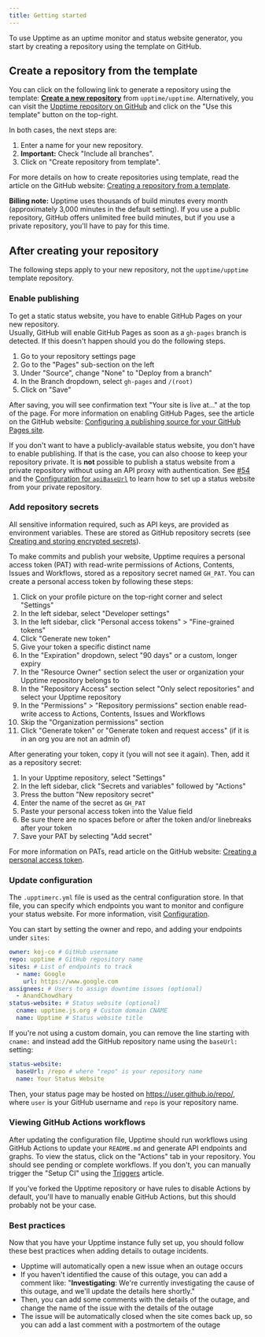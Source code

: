 ```yaml
---
title: Getting started
---
```


To use Upptime as an uptime monitor and status website generator, you start by creating a repository using the template on GitHub.

## Create a repository from the template

You can click on the following link to generate a repository using the template: [**Create a new repository**](https://github.com/upptime/upptime/generate) from `upptime/upptime`. Alternatively, you can visit the [Upptime repository on GitHub](https://github.com/upptime/upptime) and click on the "Use this template" button on the top-right. 

In both cases, the next steps are:

1. Enter a name for your new repository.
1. **Important:** Check "Include all branches".
1. Click on "Create repository from template".

For more details on how to create repositories using template, read the article on the GitHub website: [Creating a repository from a template](https://docs.github.com/en/free-pro-team@latest/github/creating-cloning-and-archiving-repositories/creating-a-repository-from-a-template).

**Billing note:** Upptime uses thousands of build minutes every month (approximately 3,000 minutes in the default setting). If you use a public repository, GitHub offers unlimited free build minutes, but if you use a private repository, you'll have to pay for this time.

## After creating your repository

The following steps apply to your new repository, not the `upptime/upptime` template repository.

### Enable publishing

To get a static status website, you have to enable GitHub Pages on your new repository.  
Usually, GitHub will enable GitHub Pages as soon as a `gh-pages` branch is detected. If this doesn't happen should you do the following steps.

1. Go to your repository settings page
1. Go to the "Pages" sub-section on the left
1. Under "Source", change "None" to "Deploy from a branch"
1. In the Branch dropdown, select `gh-pages` and `/(root)`
1. Click on "Save"

After saving, you will see confirmation text "Your site is live at..." at the top of the page. For more information on enabling GitHub Pages, see the article on the GitHub website: [Configuring a publishing source for your GitHub Pages site](https://docs.github.com/en/free-pro-team@latest/github/working-with-github-pages/configuring-a-publishing-source-for-your-github-pages-site).

If you don't want to have a publicly-available status website, you don't have to enable publishing. If that is the case, you can also choose to keep your repository private. It is **not** possible to publish a status website from a private repository without using an API proxy with authentication. See [#54](https://github.com/upptime/upptime/issues/54) and the [Configuration for `apiBaseUrl`](https://upptime.js.org/docs/configuration#custom-api-base-url) to learn how to set up a status website from your private repository.

### Add repository secrets

All sensitive information required, such as API keys, are provided as environment variables. These are stored as GitHub repository secrets (see [Creating and storing encrypted secrets](https://docs.github.com/en/free-pro-team@latest/actions/reference/encrypted-secrets)).

To make commits and publish your website, Upptime requires a personal access token (PAT) with read-write permissions of Actions, Contents, Issues and Workflows, stored as a repository secret named `GH_PAT`. You can create a personal access token by following these steps:

1. Click on your profile picture on the top-right corner and select "Settings"
2. In the left sidebar, select "Developer settings"
3. In the left sidebar, click "Personal access tokens" > "Fine-grained tokens"
4. Click "Generate new token"
5. Give your token a specific distinct name
6. In the "Expiration" dropdown, select "90 days" or a custom, longer expiry
7. In the "Resource Owner" section select the user or organization your Upptime repository belongs to
8. In the "Repository Access" section select "Only select repositories" and select your Upptime repository
9. In the "Permissions" > "Repository permissions" section enable read-write access to Actions, Contents, Issues and Workflows
10. Skip the "Organization permissions" section
11. Click "Generate token" or "Generate token and request access" (if it is in an org you are not an admin of)

After generating your token, copy it (you will not see it again). Then, add it as a repository secret:

1. In your Upptime repository, select "Settings"
2. In the left sidebar, click "Secrets and variables" followed by "Actions"
3. Press the button "New repository secret"
4. Enter the name of the secret as `GH_PAT`
5. Paste your personal access token into the Value field
6. Be sure there are no spaces before or after the token and/or linebreaks after your token
7. Save your PAT by selecting "Add secret"

For more information on PATs, read article on the GitHub website: [Creating a personal access token](https://docs.github.com/en/free-pro-team@latest/github/authenticating-to-github/creating-a-personal-access-token).

### Update configuration

The `.upptimerc.yml` file is used as the central configuration store. In that file, you can specify which endpoints you want to monitor and configure your status website. For more information, visit [Configuration](/docs/configuration).

You can start by setting the owner and repo, and adding your endpoints under `sites`:

```yaml title=".upptimerc.yml"
owner: koj-co # GitHub username
repo: upptime # GitHub repository name
sites: # List of endpoints to track
  - name: Google
    url: https://www.google.com
assignees: # Users to assign downtime issues (optional)
  - AnandChowdhary
status-website: # Status website (optional)
  cname: upptime.js.org # Custom domain CNAME
  name: Upptime # Status website title
```

If you're not using a custom domain, you can remove the line starting with `cname:` and instead add the GitHub repository name using the `baseUrl:` setting:

```yaml
status-website:
  baseUrl: /repo # where "repo" is your repository name
  name: Your Status Website
```

Then, your status page may be hosted on https://user.github.io/repo/, where `user` is your GitHub username and `repo` is your repository name.

### Viewing GitHub Actions workflows

After updating the configuration file, Upptime should run workflows using GitHub Actions to update your `README.md` and generate API endpoints and graphs. To view the status, click on the "Actions" tab in your repository. You should see pending or complete workflows. If you don't, you can manually trigger the "Setup CI" using the [Triggers](/docs/triggers) article.

If you've forked the Upptime repository or have rules to disable Actions by default, you'll have to manually enable GitHub Actions, but this should probably not be your case.

### Best practices

Now that you have your Upptime instance fully set up, you should follow these best practices when adding details to outage incidents.

- Upptime will automatically open a new issue when an outage occurs
- If you haven't identified the cause of this outage, you can add a comment like: "**Investigating**: We're currently investigating the cause of this outage, and we'll update the details here shortly."
- Then, you can add some comments with the details of the outage, and change the name of the issue with the details of the outage
- The issue will be automatically closed when the site comes back up, so you can add a last comment with a postmortem of the outage
